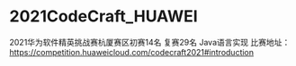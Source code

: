 # 2021CodeCraft_HUAWEI
2021华为软件精英挑战赛杭厦赛区初赛14名 复赛29名 Java语言实现
比赛地址：
https://competition.huaweicloud.com/codecraft2021#introduction
